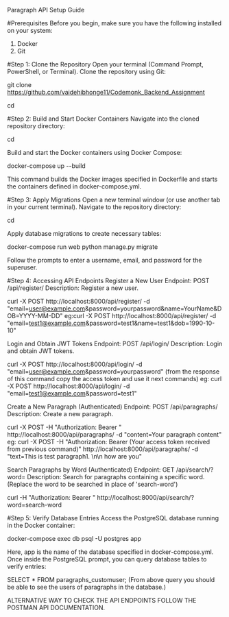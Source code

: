 Paragraph API Setup Guide

#Prerequisites
Before you begin, make sure you have the following installed on your system:
1. Docker
2. Git


#Step 1: Clone the Repository
Open your terminal (Command Prompt, PowerShell, or Terminal).
Clone the repository using Git:

git clone https://github.com/vaidehibhonge11/Codemonk_Backend_Assignment

cd <repository-directory>



#Step 2: Build and Start Docker Containers
Navigate into the cloned repository directory:

cd <repository-directory>

Build and start the Docker containers using Docker Compose:

docker-compose up --build

This command builds the Docker images specified in Dockerfile and starts the containers defined in docker-compose.yml.



#Step 3: Apply Migrations
Open a new terminal window (or use another tab in your current terminal).
Navigate to the repository directory:


cd <repository-directory>

Apply database migrations to create necessary tables:


docker-compose run web python manage.py migrate


Follow the prompts to enter a username, email, and password for the superuser.

#Step 4: Accessing API Endpoints
Register a New User
Endpoint: POST /api/register/
Description: Register a new user.

curl -X POST http://localhost:8000/api/register/ -d "email=user@example.com&password=yourpassword&name=YourName&DOB=YYYY-MM-DD"
eg:curl -X POST http://localhost:8000/api/register/ -d "email=test1@example.com&password=test1&name=test1&dob=1990-10-10"


Login and Obtain JWT Tokens
Endpoint: POST /api/login/
Description: Login and obtain JWT tokens.

curl -X POST http://localhost:8000/api/login/ -d "email=user@example.com&password=yourpassword"
(from the response of this command copy the access token and use it next commands)
eg: curl -X POST http://localhost:8000/api/login/ -d "email=test1@example.com&password=test1"


Create a New Paragraph (Authenticated)
Endpoint: POST /api/paragraphs/
Description: Create a new paragraph.

curl -X POST -H "Authorization: Bearer <your-access-token>" http://localhost:8000/api/paragraphs/ -d "content=Your paragraph content"
eg: curl -X POST -H "Authorization: Bearer (Your access token received from previous command)" http://localhost:8000/api/paragraphs/ -d "text=This is test paragraph1. \n\n how are you"


Search Paragraphs by Word (Authenticated)
Endpoint: GET /api/search/?word=<word>
Description: Search for paragraphs containing a specific word.(Replace the word to be searched in place of 'search-word')

curl -H "Authorization: Bearer <your-access-token>" http://localhost:8000/api/search/?word=search-word


#Step 5: Verify Database Entries
Access the PostgreSQL database running in the Docker container:

docker-compose exec db psql -U postgres app

Here, app is the name of the database specified in docker-compose.yml.
Once inside the PostgreSQL prompt, you can query database tables to verify entries:


SELECT * FROM paragraphs_customuser;
(From above query you should be able to see the users of paragraphs in the database.)

ALTERNATIVE WAY TO CHECK THE API ENDPOINTS FOLLOW THE POSTMAN API DOCUMENTATION.
